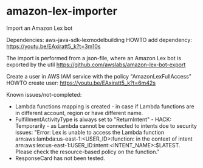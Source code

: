 # amazon-lex-importer
Import an Amazon Lex bot

Dependencies: aws-java-sdk-lexmodelbuilding
HOWTO add dependency: https://youtu.be/EAxiratt5_k?t=3m10s

The import is performed from a json-file, where an Amazon Lex bot is exported by the util
https://github.com/awslabs/amazon-lex-bot-export

Create a user in AWS IAM service with the policy "AmazonLexFullAccess"
HOWTO create user: https://youtu.be/EAxiratt5_k?t=6m42s

Known issues/not-completed:
- Lambda functions mapping is created - in case if Lambda functions are in different account, region or have different name.
- FulfillmentActivityType is always set to "ReturnIntent" - HACK: Temporarily - as Lambda cannot be connected to intents doe to security issues: "Error: Lex is unable to access the Lambda function arn:aws:lambda:us-east-1:<USER_ID>:function:<Lambda-Name> in the context of intent arn:aws:lex:us-east-1:USER_ID:intent:<INTENT_NAME>:$LATEST.  Please check the resource-based policy on the function."
- ResponseCard has not been tested.
